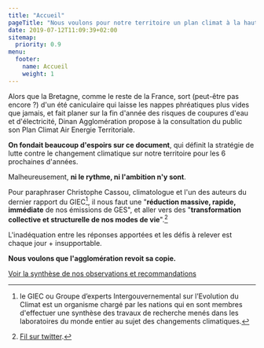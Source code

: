 ```yaml
---
title: "Accueil"
pageTitle: "Nous voulons pour notre territoire un plan climat à la hauteur des enjeux"
date: 2019-07-12T11:09:39+02:00
sitemap:
  priority: 0.9
menu:
  footer:
    name: Accueil
    weight: 1
---
```


Alors que la Bretagne, comme le reste de la France, sort (peut-être pas encore ?) d'un été caniculaire qui laisse les nappes phréatiques plus vides que jamais, et fait planer sur la fin d'année des risques de coupures d'eau et d'électricité, Dinan Agglomération propose à la consultation du public son Plan Climat Air Energie Territoriale.

**On fondait beaucoup d'espoirs sur ce document**, qui définit la stratégie de lutte contre le changement climatique sur notre territoire pour les 6 prochaines d'années.

Malheureusement, **ni le rythme, ni l'ambition n'y sont**.

Pour paraphraser Christophe Cassou, climatologue et l'un des auteurs du dernier rapport du GIEC[^01], il nous faut une "**réduction massive, rapide, immédiate** de nos émissions de GES", et aller vers des "**transformation collective et structurelle de nos modes de vie**".[^02]

L'inadéquation entre les réponses apportées et les défis à relever est chaque jour + insupportable.

**Nous voulons que l'agglomération revoit sa copie.**


[Voir la synthèse de nos observations et recommandations](pages/synthese/)


[^01]: le GIEC ou Groupe d’experts Intergouvernemental sur l’Evolution du Climat est un organisme chargé par les nations qui en sont membres d'effectuer une synthèse des travaux de recherche menés dans les laboratoires du monde entier au sujet des changements climatiques.
[^02]: [Fil sur twitter](https://twitter.com/cassouman40/status/1562798018163748867).








